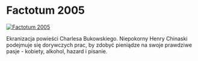 Factotum 2005 
=============
[![Factotum 2005 ](http://vidos.pl/images/player.gif)](http://vidos.pl/factotum-2005)

 Ekranizacja powieści Charlesa Bukowskiego. Niepokorny Henry Chinaski podejmuje się dorywczych prac, by zdobyć pieniądze na swoje prawdziwe pasje - kobiety, alkohol, hazard i pisanie.
